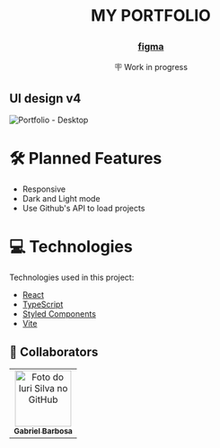 #  <p align="center"> MY PORTFOLIO </p>
### <p align="center"> [figma](https://www.figma.com/file/M6LYaujqpU0yaU6CquANec/portfolio-desktop?node-id=1%3A3&t=SPFRDDsnfFOSaaTi-1) </p>

<p align="center">🪧 Work in progress </p>

## UI design v4
![Portfolio - Desktop](https://user-images.githubusercontent.com/59917720/219899380-52965008-7bff-4513-a2c3-34aa76127e90.png)

# 🛠️ Planned Features
- Responsive
- Dark and Light mode
- Use Github's API to load projects

# 💻 Technologies
Technologies used in this project:

- [React](https://reactjs.org/)
- [TypeScript](https://www.typescriptlang.org/)
- [Styled Components](https://styled-components.com/)
- [Vite](https://vitejs.dev/)

## 🤝 Collaborators
<table>
  <tr>
    <td align="center">
      <a href="#">
        <img src="https://avatars.githubusercontent.com/u/59917720?v=4" width="100px;" alt="Foto do Iuri Silva no GitHub"/><br>
        <sub>
          <b>Gabriel Barbosa</b>
        </sub>
      </a>
    </td>
  </tr>
</table>
